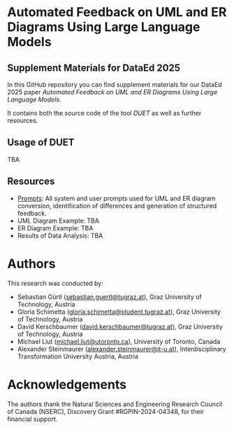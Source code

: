 # Automated Feedback on UML and ER Diagrams Using Large Language Models

## Supplement Materials for DataEd 2025

In this GitHub repository you can find supplement materials for our DataEd 2025 paper *Automated Feedback on UML and ER Diagrams Using Large Language Models*.

It contains both the source code of the tool *DUET* as well as further resources.

## Usage of DUET

TBA

## Resources

* [Prompts](resources/PROMPTS.md): All system and user prompts used for UML and ER diagram conversion, identification of differences and generation of structured feedback.
* UML Diagram Example: TBA
* ER Diagram Example: TBA
* Results of Data Analysis: TBA

# Authors

This research was conducted by:
* Sebastian Gürtl (sebastian.guertl@tugraz.at), Graz University of Technology, Austria
* Gloria Schimetta (gloria.schimetta@student.tugraz.at), Graz University of Technology, Austria
* David Kerschbaumer (david.kerschbaumer@tugraz.at), Graz University of Technology, Austria
* Michael Liut (michael.liut@utoronto.ca), University of Toronto, Canada
* Alexander Steinmaurer (alexander.steinmaurer@it-u.at), Interdisciplinary Transformation University Austria, Austria

# Acknowledgements
The authors thank the Natural Sciences and Engineering Research Council of Canada (NSERC), Discovery Grant #RGPIN-2024-04348, for their financial support.
